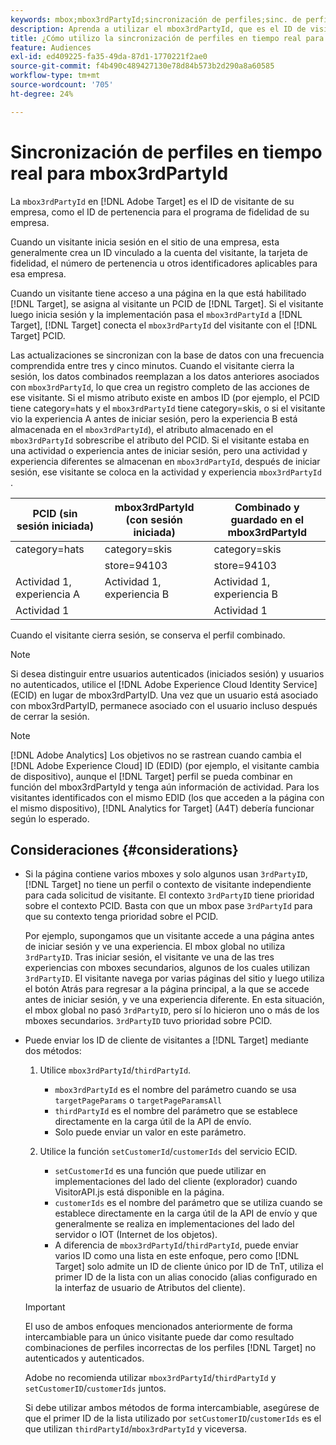 ```yaml
---
keywords: mbox;mbox3rdPartyId;sincronización de perfiles;sinc. de perfiles;PCID
description: Aprenda a utilizar el mbox3rdPartyId, que es el ID de visitante de su organización, como el ID de pertenencia o el programa de fidelidad de su organización.
title: ¿Cómo utilizo la sincronización de perfiles en tiempo real para mbox3rdPartyId?
feature: Audiences
exl-id: ed409225-fa35-49da-87d1-1770221f2ae0
source-git-commit: f4b490c489427130e78d84b573b2d290a8a60585
workflow-type: tm+mt
source-wordcount: '705'
ht-degree: 24%

---
```


# Sincronización de perfiles en tiempo real para mbox3rdPartyId

La `mbox3rdPartyId` en [!DNL Adobe Target] es el ID de visitante de su empresa, como el ID de pertenencia para el programa de fidelidad de su empresa.

Cuando un visitante inicia sesión en el sitio de una empresa, esta generalmente crea un ID vinculado a la cuenta del visitante, la tarjeta de fidelidad, el número de pertenencia u otros identificadores aplicables para esa empresa.

Cuando un visitante tiene acceso a una página en la que está habilitado [!DNL Target], se asigna al visitante un PCID de [!DNL Target]. Si el visitante luego inicia sesión y la implementación pasa el `mbox3rdPartyId` a [!DNL Target], [!DNL Target] conecta el `mbox3rdPartyId` del visitante con el [!DNL Target] PCID.

Las actualizaciones se sincronizan con la base de datos con una frecuencia comprendida entre tres y cinco minutos. Cuando el visitante cierra la sesión, los datos combinados reemplazan a los datos anteriores asociados con `mbox3rdPartyId`, lo que crea un registro completo de las acciones de ese visitante. Si el mismo atributo existe en ambos ID (por ejemplo, el PCID tiene category=hats y el `mbox3rdPartyId` tiene category=skis, o si el visitante vio la experiencia A antes de iniciar sesión, pero la experiencia B está almacenada en el `mbox3rdPartyId`), el atributo almacenado en el `mbox3rdPartyId` sobrescribe el atributo del PCID. Si el visitante estaba en una actividad o experiencia antes de iniciar sesión, pero una actividad y experiencia diferentes se almacenan en `mbox3rdPartyId`, después de iniciar sesión, ese visitante se coloca en la actividad y experiencia `mbox3rdPartyId` .

| PCID (sin sesión iniciada) | mbox3rdPartyId (con sesión iniciada) | Combinado y guardado en el mbox3rdPartyId |
|---|---|---|
| category=hats | category=skis | category=skis |
|  | store=94103 | store=94103 |
| Actividad 1, experiencia A | Actividad 1, experiencia B | Actividad 1, experiencia B |
| Actividad 1 |  | Actividad 1 |

Cuando el visitante cierra sesión, se conserva el perfil combinado.

>[!NOTE]
>
>Si desea distinguir entre usuarios autenticados (iniciados sesión) y usuarios no autenticados, utilice el [!DNL Adobe Experience Cloud Identity Service] (ECID) en lugar de mbox3rdPartyID. Una vez que un usuario está asociado con mbox3rdPartyID, permanece asociado con el usuario incluso después de cerrar la sesión.

>[!NOTE]
>
>[!DNL Adobe Analytics] Los objetivos no se rastrean cuando cambia el  [!DNL Adobe Experience Cloud] ID (EDID) (por ejemplo, el visitante cambia de dispositivo), aunque el  [!DNL Target] perfil se pueda combinar en función del mbox3rdPartyId y tenga aún información de actividad. Para los visitantes identificados con el mismo EDID (los que acceden a la página con el mismo dispositivo), [!DNL Analytics for Target] (A4T) debería funcionar según lo esperado.

## Consideraciones {#considerations}

* Si la página contiene varios mboxes y solo algunos usan `3rdPartyID`, [!DNL Target] no tiene un perfil o contexto de visitante independiente para cada solicitud de visitante. El contexto `3rdPartyID` tiene prioridad sobre el contexto PCID. Basta con que un mbox pase `3rdPartyId` para que su contexto tenga prioridad sobre el PCID.

   Por ejemplo, supongamos que un visitante accede a una página antes de iniciar sesión y ve una experiencia. El mbox global no utiliza `3rdPartyID`. Tras iniciar sesión, el visitante ve una de las tres experiencias con mboxes secundarios, algunos de los cuales utilizan `3rdPartyID`. El visitante navega por varias páginas del sitio y luego utiliza el botón Atrás para regresar a la página principal, a la que se accede antes de iniciar sesión, y ve una experiencia diferente. En esta situación, el mbox global no pasó `3rdPartyID`, pero sí lo hicieron uno o más de los mboxes secundarios. `3rdPartyID` tuvo prioridad sobre PCID.

* Puede enviar los ID de cliente de visitantes a [!DNL Target] mediante dos métodos:

   1. Utilice `mbox3rdPartyId`/`thirdPartyId`.

      * `mbox3rdPartyId` es el nombre del parámetro cuando se usa  `targetPageParams` o  `targetPageParamsAll`
      * `thirdPartyId` es el nombre del parámetro que se establece directamente en la carga útil de la API de envío.
      * Solo puede enviar un valor en este parámetro.
   1. Utilice la función `setCustomerId`/`customerIds` del servicio ECID.

      * `setCustomerId` es una función que puede utilizar en implementaciones del lado del cliente (explorador) cuando VisitorAPI.js está disponible en la página.
      * `customerIds` es el nombre del parámetro que se utiliza cuando se establece directamente en la carga útil de la API de envío y que generalmente se realiza en implementaciones del lado del servidor o IOT (Internet de los objetos).
      * A diferencia de `mbox3rdPartyId`/`thirdPartyId`, puede enviar varios ID como una lista en este enfoque, pero como [!DNL Target] solo admite un ID de cliente único por ID de TnT, utiliza el primer ID de la lista con un alias conocido (alias configurado en la interfaz de usuario de Atributos del cliente).

   >[!IMPORTANT]
   >
   > El uso de ambos enfoques mencionados anteriormente de forma intercambiable para un único visitante puede dar como resultado combinaciones de perfiles incorrectas de los perfiles [!DNL Target] no autenticados y autenticados.
   >
   >Adobe no recomienda utilizar `mbox3rdPartyId`/`thirdPartyId` y `setCustomerID`/`customerIds` juntos.
   >
   >Si debe utilizar ambos métodos de forma intercambiable, asegúrese de que el primer ID de la lista utilizado por `setCustomerID`/`customerIds` es el que utilizan `thirdPartyId`/`mbox3rdPartyId` y viceversa.

